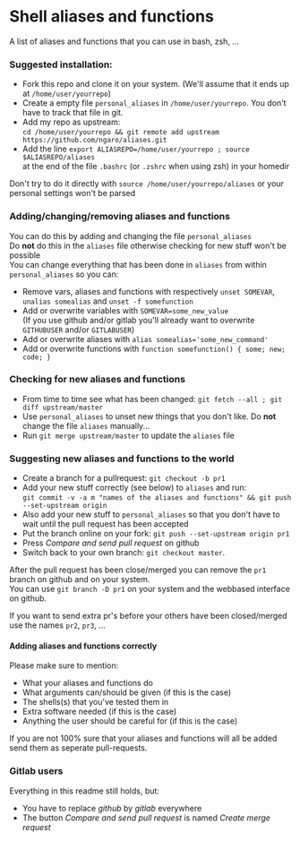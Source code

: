 # Shell aliases and functions
A list of aliases and functions that you can use in bash, zsh, ...

### Suggested installation:

- Fork this repo and clone it on your system. (We'll assume that it ends up at `/home/user/yourrepo`)
- Create a empty file `personal_aliases` in `/home/user/yourrepo`. You don't have to track that file in git.
- Add my repo as upstream:<br>`cd /home/user/yourrepo && git remote add upstream https://github.com/ngaro/aliases.git`
- Add the line `export ALIASREPO=/home/user/yourrepo ; source $ALIASREPO/aliases`<br>at the end of the file `.bashrc` (or `.zshrc` when using zsh) in your homedir

Don't try to do it directly with `source /home/user/yourrepo/aliases` or your personal settings won't be parsed

### Adding/changing/removing aliases and functions

You can do this by adding and changing the file `personal_aliases`<br>
Do **not** do this in the `aliases` file otherwise checking for new stuff won't be possible<br>
You can change everything that has been done in `aliases` from within `personal_aliases` so you can:
- Remove vars, aliases and functions with respectively `unset SOMEVAR`, `unalias somealias` and `unset -f somefunction`
- Add or overwrite variables with `SOMEVAR=some_new_value`<br>
(If you use github and/or gitlab you'll already want to overwrite `GITHUBUSER` and/or `GITLABUSER`)
- Add or overwrite aliases with `alias somealias='some_new_command'`
- Add or overwrite functions with `function somefunction() { some; new; code; }`

### Checking for new aliases and functions

- From time to time see what has been changed: `git fetch --all ; git diff upstream/master`
- Use `personal_aliases` to unset new things that you don't like. Do **not** change the file `aliases` manually...
- Run `git merge upstream/master` to update the `aliases` file

### Suggesting new aliases and functions to the world

 - Create a branch for a pullrequest: `git checkout -b pr1`
 - Add your new stuff correctly (see below) to `aliases` and run:<br>`git commit -v -a m "names of the aliases and functions" && git push --set-upstream origin`
 - Also add your new stuff to `personal_aliases` so that you don't have to wait until the pull request has been accepted
 - Put the branch online on your fork: `git push --set-upstream origin pr1`
 - Press *Compare and send pull request* on github
 - Switch back to your own branch: `git checkout master`.
 
 After the pull request has been close/merged you can remove the `pr1` branch on github and on your system.<br>You can use `git branch -D pr1` on your system and the webbased interface on github.
 
 If you want to send extra pr's before your others have been closed/merged use the names `pr2`, `pr3`, ...

#### Adding aliases and functions correctly

Please make sure to mention:
- What your aliases and functions do
- What arguments can/should be given (if this is the case)
- The shells(s) that you've tested them in
- Extra software needed (if this is the case)
- Anything the user should be careful for (if this is the case)

If you are not 100% sure that your aliases and functions will all be added send them as seperate pull-requests.

### Gitlab users

Everything in this readme still holds, but:
- You have to replace *github* by *gitlab* everywhere
- The button *Compare and send pull request* is named *Create merge request*
